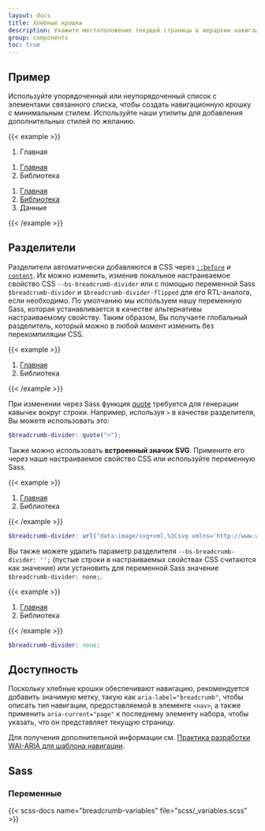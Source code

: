 ```yaml
---
layout: docs
title: Хлебные крошки
description: Укажите местоположение текущей страницы в иерархии навигации, которая автоматически добавляет разделители через CSS.
group: components
toc: true
---
```


## Пример

Используйте упорядоченный или неупорядоченный список с элементами связанного списка, чтобы создать навигационную крошку с минимальным стилем. Используйте наши утилиты для добавления дополнительных стилей по желанию.

{{< example >}}
<nav aria-label="breadcrumb">
  <ol class="breadcrumb">
    <li class="breadcrumb-item active" aria-current="page">Главная</li>
  </ol>
</nav>

<nav aria-label="breadcrumb">
  <ol class="breadcrumb">
    <li class="breadcrumb-item"><a href="#">Главная</a></li>
    <li class="breadcrumb-item active" aria-current="page">Библиотека</li>
  </ol>
</nav>

<nav aria-label="breadcrumb">
  <ol class="breadcrumb">
    <li class="breadcrumb-item"><a href="#">Главная</a></li>
    <li class="breadcrumb-item"><a href="#">Библиотека</a></li>
    <li class="breadcrumb-item active" aria-current="page">Данные</li>
  </ol>
</nav>
{{< /example >}}

## Разделители

Разделители автоматически добавляются в CSS через [`::before`](https://developer.mozilla.org/en-US/docs/Web/CSS/::before) и [`content`](https://developer.mozilla.org/en-US/docs/Web/CSS/content). Их можно изменить, изменив локальное настраиваемое свойство CSS `--bs-breadcrumb-divider` или с помощью переменной Sass `$breadcrumb-divider` и `$breadcrumb-divider-flipped` для его RTL-аналога, если необходимо. По умолчанию мы используем нашу переменную Sass, которая устанавливается в качестве альтернативы настраиваемому свойству. Таким образом, Вы получаете глобальный разделитель, который можно в любой момент изменить без перекомпиляции CSS.

{{< example >}}
<nav style="--bs-breadcrumb-divider: '>';" aria-label="breadcrumb">
  <ol class="breadcrumb">
    <li class="breadcrumb-item"><a href="#">Главная</a></li>
    <li class="breadcrumb-item active" aria-current="page">Библиотека</li>
  </ol>
</nav>
{{< /example >}}

При изменении через Sass функция [quote](https://sass-lang.com/documentation/modules/string#quote) требуется для генерации кавычек вокруг строки. Например, используя `>` в качестве разделителя, Вы можете использовать это:

```scss
$breadcrumb-divider: quote(">");
```

Также можно использовать **встроенный значок SVG**. Примените его через наше настраиваемое свойство CSS или используйте переменную Sass.

{{< example >}}
<nav style="--bs-breadcrumb-divider: url(&#34;data:image/svg+xml,%3Csvg xmlns='http://www.w3.org/2000/svg' width='8' height='8'%3E%3Cpath d='M2.5 0L1 1.5 3.5 4 1 6.5 2.5 8l4-4-4-4z' fill='currentColor'/%3E%3C/svg%3E&#34;);" aria-label="breadcrumb">
  <ol class="breadcrumb">
    <li class="breadcrumb-item"><a href="#">Главная</a></li>
    <li class="breadcrumb-item active" aria-current="page">Библиотека</li>
  </ol>
</nav>
{{< /example >}}

```scss
$breadcrumb-divider: url("data:image/svg+xml,%3Csvg xmlns='http://www.w3.org/2000/svg' width='8' height='8'%3E%3Cpath d='M2.5 0L1 1.5 3.5 4 1 6.5 2.5 8l4-4-4-4z' fill='currentColor'/%3E%3C/svg%3E");
```

Вы также можете удалить параметр разделителя `--bs-breadcrumb-divider: '';` (пустые строки в настраиваемых свойствах CSS считаются как значение) или установить для переменной Sass значение `$breadcrumb-divider: none;`.

{{< example >}}
<nav style="--bs-breadcrumb-divider: '';" aria-label="breadcrumb">
  <ol class="breadcrumb">
    <li class="breadcrumb-item"><a href="#">Главная</a></li>
    <li class="breadcrumb-item active" aria-current="page">Библиотека</li>
  </ol>
</nav>
{{< /example >}}


```scss
$breadcrumb-divider: none;
```

## Доступность

Поскольку хлебные крошки обеспечивают навигацию, рекомендуется добавить значимую метку, такую как `aria-label="breadcrumb"`, чтобы описать тип навигации, предоставляемой в элементе `<nav>`, а также применить `aria-current="page"` к последнему элементу набора, чтобы указать, что он представляет текущую страницу.

Для получения дополнительной информации см. [Практика разработки WAI-ARIA для шаблона навигации](https://www.w3.org/TR/wai-aria-practices/#breadcrumb).

## Sass

### Переменные

{{< scss-docs name="breadcrumb-variables" file="scss/_variables.scss" >}}
